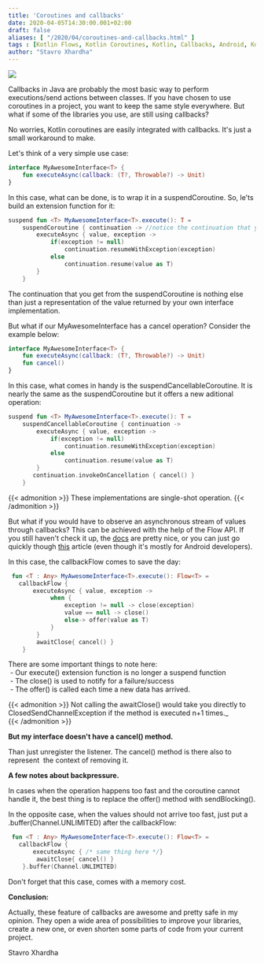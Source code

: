 ```yaml
---
title: 'Coroutines and callbacks'
date: 2020-04-05T14:30:00.001+02:00
draft: false
aliases: [ "/2020/04/coroutines-and-callbacks.html" ]
tags : [Kotlin Flows, Kotlin Coroutines, Kotlin, Callbacks, Android, Kotlin programming]
author: "Stavro Xhardha"
---
```


[![](https://1.bp.blogspot.com/-oV3vT5DfVoY/Xoj33jep13I/AAAAAAAASlM/ji0Y4DvO82sdZKqLrhyDNcTedwNseXXTwCLcBGAsYHQ/s1600/pavan-trikutam-71CjSSB83Wo-unsplash.jpg)](https://1.bp.blogspot.com/-oV3vT5DfVoY/Xoj33jep13I/AAAAAAAASlM/ji0Y4DvO82sdZKqLrhyDNcTedwNseXXTwCLcBGAsYHQ/s1600/pavan-trikutam-71CjSSB83Wo-unsplash.jpg)

  
Callbacks in Java are probably the most basic way to perform executions/send actions between classes. If you have chosen to use coroutines in a project, you want to keep the same style everywhere. But what if some of the libraries you use, are still using callbacks?  
  
No worries, Kotlin coroutines are easily integrated with callbacks. It's just a small workaround to make.  
  
Let's think of a very simple use case:  

```kotlin
interface MyAwesomeInterface<T> {  
    fun executeAsync(callback: (T?, Throwable?) -> Unit)  
}  

```  

In this case, what can be done, is to wrap it in a suspendCoroutine. So, le'ts build an extension function for it:  


```kotlin
suspend fun <T> MyAwesomeInterface<T>.execute(): T =  
    suspendCoroutine { continuation -> //notice the continuation that you get  
        executeAsync { value, exception ->  
            if(exception != null)  
                continuation.resumeWithException(exception)  
            else  
                continuation.resume(value as T)  
        }  
    }
```  

The continuation that you get from the suspendCoroutine is nothing else than just a representation of the value returned by your own interface implementation.  
  
But what if our MyAwesomeInterface has a cancel operation? Consider the example below:  

```kotlin
interface MyAwesomeInterface<T> {  
    fun executeAsync(callback: (T?, Throwable?) -> Unit)  
    fun cancel()  
}
```  

In this case, what comes in handy is the suspendCancellableCoroutine. It is nearly the same as the suspendCoroutine but it offers a new aditional operation:  


```kotlin
suspend fun <T> MyAwesomeInterface<T>.execute(): T =  
    suspendCancellableCoroutine { continuation ->  
        executeAsync { value, exception ->  
            if(exception != null)  
                continuation.resumeWithException(exception)  
            else  
                continuation.resume(value as T)  
        }  
       continuation.invokeOnCancellation { cancel() }  
    }
``` 

{{< admonition >}}
These implementations are single-shot operation.
{{< /admonition >}}
  
But what if you would have to observe an asynchronous stream of values through callbacks? This can be achieved with the help of the Flow API. If you still haven't check it up, the [docs](https://kotlinlang.org/docs/reference/coroutines/flow.html) are pretty nice, or you can just go quickly though [this](https://www.coroutinedispatcher.com/2020/01/what-i-learned-from-kotlin-flow-api.html) article (even though it's mostly for Android developers).  
  
In this case, the callbackFlow comes to save the day:  
  
```kotlin
 fun <T : Any> MyAwesomeInterface<T>.execute(): Flow<T> =  
   callbackFlow {  
       executeAsync { value, exception ->  
            when {  
                exception != null -> close(exception)  
                value == null -> close()  
                else-> offer(value as T)  
            }  
        }  
        awaitClose{ cancel() }  
    }
```  

There are some important things to note here:  
 - Our execute() extension function is no longer a suspend function  
 - The close() is used to notify for a failure/success  
 - The offer() is called each time a new data has arrived.  

{{< admonition >}}
Not calling the awaitClose() would take you directly to ClosedSendChannelException if the method is executed n+1 times._  
{{< /admonition >}}

**But my interface doesn't have a cancel() method.**  
  
Than just unregister the listener. The cancel() method is there also to represent  the context of removing it.  
  
**A few notes about backpressure.**  
  
In cases when the operation happens too fast and the coroutine cannot handle it, the best thing is to replace the offer() method with sendBlocking().  
  
In the opposite case, when the values should not arrive too fast, just put a .buffer(Channel.UNLIMITED) after the callbackFlow:  

```kotlin
 fun <T : Any> MyAwesomeInterface<T>.execute(): Flow<T> =  
   callbackFlow {  
       executeAsync { /* same thing here */}  
        awaitClose{ cancel() }  
    }.buffer(Channel.UNLIMITED)
```  
Don't forget that this case, comes with a memory cost.  
  
**Conclusion:**  
  
Actually, these feature of callbacks are awesome and pretty safe in my opinion. They open a wide area of possibilities to improve your libraries, create a new one, or even shorten some parts of code from your current project.  
  
Stavro Xhardha